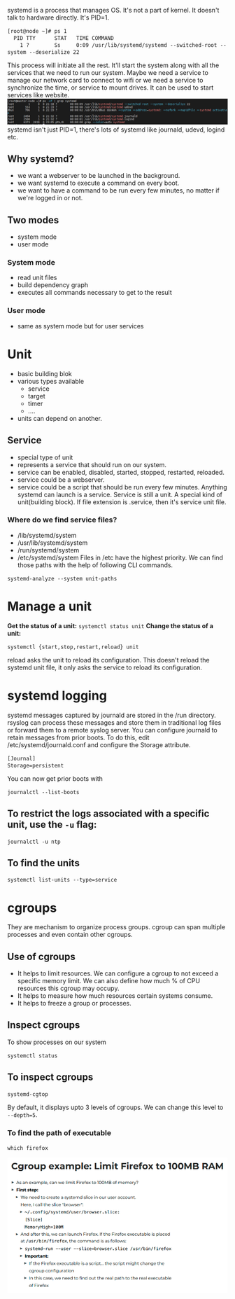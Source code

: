 systemd is a process that manages OS.
It's not a part of kernel.
It doesn't talk to hardware directly.
It's PID=1.
```
[root@node ~]# ps 1
  PID TTY      STAT   TIME COMMAND
    1 ?        Ss     0:09 /usr/lib/systemd/systemd --switched-root --system --deserialize 22
```
This process will initiate all the rest. It'll start the system along with all the services that we need to run our system.
Maybe we need a service to manage our network card to connect to wifi or we need a service to synchronize the time, or service to mount drives.
It can be used to start services like website.
![](_resources/Pasted%20image%2020240107230613.png)
systemd isn't just PID=1, there's lots of systemd like journald, udevd, logind etc.
## Why systemd?
- we want a webserver to be launched in the background.
- we want systemd to execute a command on every boot.
- we want to have a command to be run every few minutes, no matter if we're logged in or not.
## Two modes
- system mode
- user mode
### System mode
- read unit files
- build dependency graph
- executes all commands necessary to get to the result
### User mode
- same as system mode but for user services
# Unit
- basic building blok
- various types available
	- service
	- target
	- timer
	- ....
- units can depend on another.
## Service
- special type of unit
- represents a service that should run on our system.
- service can be enabled, disabled, started, stopped, restarted, reloaded.
- service could be a webserver.
- service could be a script that should be run every few minutes.
Anything systemd can launch is a service. Service is still a unit. A special kind of unit(building block).
If file extension is .service, then it's service unit file.
### Where do we find service files?
- /lib/systemd/system
- /usr/lib/systemd/system
- /run/systemd/system
- /etc/systemd/system
Files in /etc have the highest priority.
We can find those paths with the help of following CLI commands.
```
systemd-analyze --system unit-paths
```
# Manage a unit
**Get the status of a unit:**
``systemctl status unit``
**Change the status of a unit:**
```
systemctl {start,stop,restart,reload} unit
```
reload asks the unit to reload its configuration.
This doesn't reload the systemd unit file, it only asks the service to reload its configuration.
# systemd logging
systemd messages captured by journald are stored in the /run directory. rsyslog can process these messages and store them in traditional log files or forward them to a remote syslog server.
You can configure journald to retain messages from prior boots. To do this, edit /etc/systemd/journald.conf and configure the Storage attribute.
```
[Journal]
Storage=persistent
```
You can now get prior boots with
```
journalctl --list-boots
```
## To restrict the logs associated with a specific unit, use the `-u` flag:
```
journalctl -u ntp
```
## To find the units
```
systemctl list-units --type=service
```
# cgroups
They are mechanism to organize process groups. cgroup can span multiple processes and even contain other cgroups.
## Use of cgroups
- It helps to limit resources. We can configure a cgroup to not exceed a specific memory limit. We can also define how much % of CPU resources this cgroup may occupy.
- It helps to measure how much resources certain systems consume.
- It helps to freeze a group or processes.
## Inspect cgroups
To show processes on our system
```
systemctl status
```
## To inspect cgroups
```
systemd-cgtop
```
By default, it displays upto 3 levels of cgroups.
We can change this level to `--depth=5`.
### To find the path of executable
```
which firefox
```
![](_resources/Pasted%20image%2020240114221138.png)
